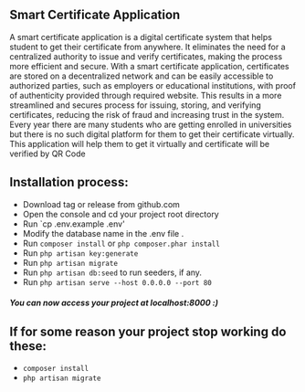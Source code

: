 ## Smart Certificate Application
A smart certificate application is a digital certificate system that helps student to get their 
certificate from anywhere. It eliminates the need for a centralized authority to issue and verify 
certificates, making the process more efficient and secure. With a smart certificate application, 
certificates are stored on a decentralized network and can be easily accessible to authorized 
parties, such as employers or educational institutions, with proof of authenticity provided 
through required website. This results in a more streamlined and secures process for issuing, 
storing, and verifying certificates, reducing the risk of fraud and increasing trust in the system.
Every year there are many students who are getting enrolled in universities but there is no such 
digital platform for them to get their certificate virtually. This application will help them to get it 
virtually and certificate will be verified by QR Code
## Installation process:
- Download tag or release from github.com 
- Open the console and cd your project root directory
- Run `cp .env.example .env'
- Modify the database name in the .env file .
- Run `composer install` or ```php composer.phar install```
- Run `php artisan key:generate` 
- Run `php artisan migrate`
- Run `php artisan db:seed` to run seeders, if any.
- Run `php artisan serve --host 0.0.0.0 --port 80`

##### You can now access your project at localhost:8000 :)

## If for some reason your project stop working do these:
- `composer install`
- `php artisan migrate`


